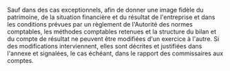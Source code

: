 Sauf dans des cas exceptionnels, afin de donner une image fidèle du patrimoine, de la situation financière et du résultat de l'entreprise et dans les conditions prévues par un règlement de l'Autorité des normes comptables, les méthodes comptables retenues et la structure du bilan et du compte de résultat ne peuvent être modifiées d'un exercice à l'autre. Si des modifications interviennent, elles sont décrites et justifiées dans l'annexe et signalées, le cas échéant, dans le rapport des commissaires aux comptes.
